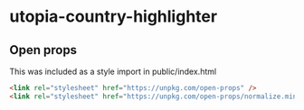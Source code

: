 # utopia-country-highlighter



## Open props
This was included as a style import in public/index.html
```html
<link rel="stylesheet" href="https://unpkg.com/open-props" />
<link rel="stylesheet" href="https://unpkg.com/open-props/normalize.min.css" />
```